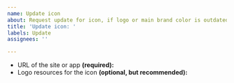 ```yaml
---
name: Update icon
about: Request update for icon, if logo or main brand color is outdated.
title: 'Update icon: '
labels: Update
assignees: ''

---
```


<!--
First, read our short guidelines: https://git.io/JLu8h

Remember to add **name of the site or app** at the end of the title -->

- URL of the site or app **(required):** 
- Logo resources for the icon **(optional, but recommended):** 
